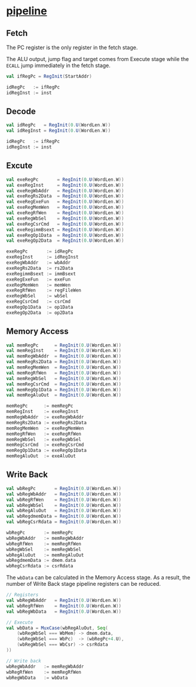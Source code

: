 # [pipeline](../src/main/scala/pipeline)

## Fetch

The PC register is the only register in the fetch stage.

The ALU output, jump flag and target comes from Execute stage while the `ECALL` jump immediately in the fetch stage.

```scala
val ifRegPc = RegInit(StartAddr)

idRegPc   := ifRegPc
idRegInst := inst
```

## Decode

```scala
val idRegPc   = RegInit(0.U(WordLen.W))
val idRegInst = RegInit(0.U(WordLen.W))

idRegPc   := ifRegPc
idRegInst := inst
```

## Excute

```scala
val exeRegPc       = RegInit(0.U(WordLen.W))
val exeRegInst     = RegInit(0.U(WordLen.W))
val exeRegWbAddr   = RegInit(0.U(WordLen.W))
val exeRegRs2Data  = RegInit(0.U(WordLen.W))
val exeRegExeFun   = RegInit(0.U(WordLen.W))
val exeRegMemWen   = RegInit(0.U(WordLen.W))
val exeRegRfWen    = RegInit(0.U(WordLen.W))
val exeRegWbSel    = RegInit(0.U(WordLen.W))
val exeRegCsrCmd   = RegInit(0.U(WordLen.W))
val exeRegimmBsext = RegInit(0.U(WordLen.W))
val exeRegOp1Data  = RegInit(0.U(WordLen.W))
val exeRegOp2Data  = RegInit(0.U(WordLen.W))

exeRegPc       := idRegPc
exeRegInst     := idRegInst
exeRegWbAddr   := wbAddr
exeRegRs2Data  := rs2Data
exeRegimmBsext := immBsext
exeRegExeFun   := exeFun
exeRegMemWen   := memWen
exeRegRfWen    := regFileWen
exeRegWbSel    := wbSel
exeRegCsrCmd   := csrCmd
exeRegOp1Data  := op1Data
exeRegOp2Data  := op2Data
```

## Memory Access

```scala
val memRegPc      = RegInit(0.U(WordLen.W))
val memRegInst    = RegInit(0.U(WordLen.W))
val memRegWbAddr  = RegInit(0.U(WordLen.W))
val memRegRs2Data = RegInit(0.U(WordLen.W))
val memRegMemWen  = RegInit(0.U(WordLen.W))
val memRegRfWen   = RegInit(0.U(WordLen.W))
val memRegWbSel   = RegInit(0.U(WordLen.W))
val memRegCsrCmd  = RegInit(0.U(WordLen.W))
val memRegOp1Data = RegInit(0.U(WordLen.W))
val memRegAluOut  = RegInit(0.U(WordLen.W))

memRegPc      := memRegPc
memRegInst    := exeRegInst
memRegWbAddr  := exeRegWbAddr
memRegRs2Data := exeRegRs2Data
memRegMemWen  := exeRegMemWen
memRegRfWen   := exeRegRfWen
memRegWbSel   := exeRegWbSel
memRegCsrCmd  := exeRegCsrCmd
memRegOp1Data := exeRegOp1Data
memRegAluOut  := exeAluOut
```

## Write Back

```scala
val wbRegPc       = RegInit(0.U(WordLen.W))
val wbRegWbAddr   = RegInit(0.U(WordLen.W))
val wbRegRfWen    = RegInit(0.U(WordLen.W))
val wbRegWbSel    = RegInit(0.U(WordLen.W))
val wbRegAluOut   = RegInit(0.U(WordLen.W))
val wbRegdmemData = RegInit(0.U(WordLen.W))
val wbRegCsrRdata = RegInit(0.U(WordLen.W))

wbRegPc       := memRegPc
wbRegWbAddr   := memRegWbAddr
wbRegRfWen    := memRegRfWen
wbRegWbSel    := memRegWbSel
wbRegAluOut   := memRegAluOut
wbRegdmemData := dmem.data
wbRegCsrRdata := csrRdata
```

The `wbData` can be calculated in the Memory Access stage.
As a result, the number of Write Back stage pipeline registers can be reduced.

```scala
// Registers
val wbRegWbAddr   = RegInit(0.U(WordLen.W))
val wbRegRfWen    = RegInit(0.U(WordLen.W))
val wbRegWbData   = RegInit(0.U(WordLen.W))

// Execute
val wbData = MuxCase(wbRegAluOut, Seq(
    (wbRegWbSel === WbMem) -> dmem.data,
    (wbRegWbSel === WbPc)  -> (wbRegPc+4.U),
    (wbRegWbSel === WbCsr) -> csrRdata
))

// Write back
wbRegWbAddr   := memRegWbAddr
wbRegRfWen    := memRegRfWen
wbRegWbData   := wbData
```

